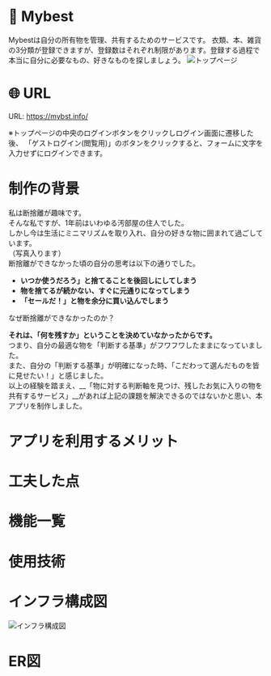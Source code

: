 # :raised_hands: Mybest
Mybestは自分の所有物を管理、共有するためのサービスです。
衣類、本、雑貨の3分類が登録できますが、登録数はそれぞれ制限があります。登録する過程で本当に自分に必要なもの、好きなものを探しましょう。
![トップページ](https://user-images.githubusercontent.com/67394974/99492133-5ca17480-29b0-11eb-9178-3b27b4e99d35.png)

# :globe_with_meridians: URL
URL: https://mybst.info/

※トップページの中央のログインボタンをクリックしログイン画面に遷移した後、
「ゲストログイン(閲覧用)」のボタンをクリックすると、フォームに文字を入力せずにログインできます。


# 制作の背景
私は断捨離が趣味です。  
そんな私ですが、1年前はいわゆる汚部屋の住人でした。  
しかし今は生活にミニマリズムを取り入れ、自分の好きな物に囲まれて過ごしています。  
（写真入ります）  
断捨離ができなかった頃の自分の思考は以下の通りでした。  

* __いつか使うだろう」と捨てることを後回しにしてしまう__
* __物を捨てるが続かない、すぐに元通りになってしまう__
* __「セールだ！」と物を余分に買い込んでしまう__　

なぜ断捨離ができなかったのか？  

__それは、「何を残すか」ということを決めていなかったからです。__  
つまり、自分の最適な物を「判断する基準」がフワフワしたままになっていました。  
また、自分の「判断する基準」が明確になった時、「こだわって選んだものを皆に見せたい！」と感じました。  
以上の経験を踏まえ、__「物に対する判断軸を見つけ、残したお気に入りの物を共有するサービス」__があれば上記の課題を解決できるのではないかと思い、本アプリを制作しました。

# アプリを利用するメリット
# 工夫した点
# 機能一覧
# 使用技術
# インフラ構成図
![インフラ構成図](https://user-images.githubusercontent.com/67394974/99468671-644b2400-2984-11eb-96c0-4ef957441b7a.png)

# ER図

